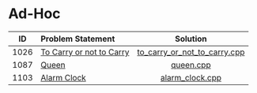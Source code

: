 # Ad-Hoc

|  ID  |      Problem Statement       |             Solution             |
|:----:|:-----------------------------|:--------------------------------:|
| 1026 | [To Carry or not to Carry][] | [to_carry_or_not_to_carry.cpp][] |
| 1087 | [Queen][]                    | [queen.cpp][]                    |
| 1103 | [Alarm Clock][]              | [alarm_clock.cpp][]              |

[To Carry or not to Carry]: https://www.urionlinejudge.com.br/judge/en/problems/view/1026
[Queen]:                    https://www.urionlinejudge.com.br/judge/en/problems/view/1087
[Alarm Clock]:              https://www.urionlinejudge.com.br/judge/en/problems/view/1103

[to_carry_or_not_to_carry.cpp]: to_carry_or_not_to_carry.cpp
[queen.cpp]:                    tda_rational.cpp
[alarm_clock.cpp]:              alarm_clock.cpp
